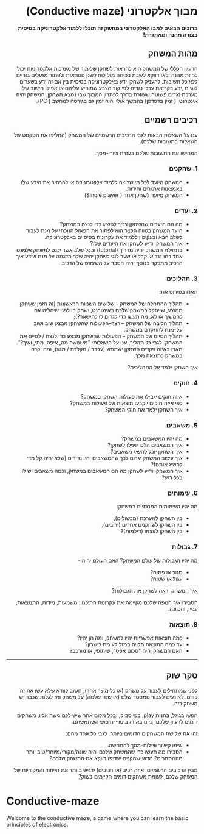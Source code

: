 <div dir='rtl' lang='he'>

# מבוך אלקטרוני (Conductive maze)

**ברוכים הבאים למבו האלקטרוני במחשק זה תוכלו ללמוד אלקטרוניקה בסיסית בצורה מהנה ומאתגרת!**

## מהות המשחק
הרעיון הכללי של המשחק הוא להראות לשחקן שלימוד של מערכות אלקטרוניות יכול להיות מהנה ולאו דווקא לשבת בכיתה מול לוח לשנן נוסחאות ולפתור מגעלים גנריים ללא כל חשיבות.
להעניק לשחקן ידע באלקטרוניקה בסיסית בין אם זה ידע בשערים לוגיים ,ידע בקריאת ערכי נגדים לפי קוד הצבע שמופיע עליהם או אפילו חישוב של מערכת נגדים פשוטה שעוזרת בדרך לפתרון המבוך שבו נמצא השחקן.
המשחק יהיה אינטרנטי ( זמין בדפדפן) בהמשך אולי יהיה זמין גם בגירסה למחשב ( PC).


## רכיבים רשמיים

ענו על השאלות הבאות לגבי הרכיבים הרשמיים של המשחק
(החליפו את הטקסט של השאלות בתשובות שלכם).

המחישו את התשובות שלכם בעזרת ציורי-מסך.

### 1. שחקנים

* המשחק מיועד לכל מי שרוצה ללמוד אלקטרוניקה או להרחיב את הידע שלו באמצעות אתגרים וחידות.
* המשחק מיועד לשחקן אחד ( Single player) 

### 2. יעדים

* מה הם היעדים שהשחקן צריך להשיג כדי לנצח במשחק?
* היעד המשחק בטווח הקצר הוא לפתור את הפאזל הנוכחי על מנת לעבור לשלב הבא ובעקיפין ללמוד את עקרונות בסיסיים באלקטרוניקה.
* איך המשחק יודיע לשחקן את היעדים שלו?
* בתחילת המשחק יהיה מדריך (tutorial) ובכל שלב אשר יכנס למשחק אלמנט אחד כמו נגד או קבל או שער לוגי לשחקן יהיה שלב הדגמה על מנת שידע איך הרכיב מתפקד
  בנוסף יהיה הסבר על השימוש של הרכיב.


### 3. תהליכים

תארו בפירוט את:

* תהליך ההתחלה של המשחק - שלושים השניות הראשונות (זה הזמן ששחקן ממוצע, שייתקל במשחק שלכם באינטרנט, ישחק בו לפני שיחליט אם להמשיך או לא. מה תעשו כדי לגרום לו להישאר?);
*	תהליך הליבה של המשחק – רצף-הפעולות שהשחקן מבצע שוב ושוב על-מנת להתקדם במשחק.
*	תהליך הסיום של המשחק – הפעולות שהשחקן מבצע כדי לנצח / לסיים את המשחק.
לגבי כל תהליך, ענו על השאלות: "מי עושה מה, איפה, מתי, ואיך?".  תארו באיזה פקדים השחקן ישתמש (עכבר / מקלדת / מגע), ומה יקרה במשחק כתוצאה מכך.

איך השחקן ילמד על התהליכים? 

### 4. חוקים

* איזה חוקים יגבילו את פעולות השחקן במשחק?
* לפי איזה חוקים ייקבעו תוצאות של פעולות במשחק?
* איך השחקן ילמד את חוקי המשחק?


### 5. משאבים

* מה יהיו המשאבים במשחק?
* איך המשאבים הללו יועילו לשחקן?
* איך השחקן יוכל להשיג משאבים?
* איך עיצוב המשחק יגרום לכך שהמשאבים יהיו נדירים (שלא יהיה קל מדי להשיג אותם)?
* איך המשחק יודיע לשחקן מה הם המשאבים במשחק, וכמה משאבים יש לו בכל רגע?

### 6. עימותים

מה יהיו העימותים המרכזיים במשחק:

* בין השחקן למערכת (מכשולים),
* בין השחקן לשחקנים אחרים (יריבים),
* בין השחקן לעצמו (דילמות)? 


### 7. גבולות

מה יהיו הגבולות של עולם המשחק? האם העולם יהיה - 
* סגור או פתוח?
*  עגול או שטוח? 

 איך המשחק יראה לשחקן את הגבולות? 
 
 הסבירו איך המפה שלכם מקיימת את עקרונות התיכנון: משמעות, ניידות, התמצאות, עניין, והכוונה.


### 8. תוצאות

* כמה תוצאות אפשריות יהיו למשחק, ומה הן יהיו? 
* עד כמה התוצאה תלויה במזל לעומת כישרון? 
* האם המשחק יהיה "סכום אפס", שיתופי, או מורכב?

---

## סקר שוק

לפני שמתחילים לעבוד על משחק (או כל מוצר אחר), חשוב לוודא שלא עשו את זה קודם. לא נעים לעבוד סמסטר שלם (או שנה שלמה) על משחק ואז לגלות שכבר יש משחק כזה. 

חפשו בגוגל, בחנות play, בפייסבוק, ובכל מקום אחר שיש לכם גישה אליו, משחקים דומים לרעיון שלכם. ציינו באיזה ביטויי-חיפוש השתמשתם.

זהו את שלושת המשחקים הדומים ביותר. לגבי כל אחד מהם:

* שימו קישור וצילום-מסך להמחשה.
* הסבירו מה תעשו כדי שהמשחק שלכם יהיה שונה/מקורי/מיוחד/טוב יותר מהמתחרים?  מדוע שחקנים יעדיפו דווקא את המשחק שלכם?

מבין הרכיבים הרשמיים, 
איזה רכיב (או רכיבים) ידגיש ביותר את הייחוד והמקוריות של המשחק שלכם, לעומת משחקים דומים הקיימים בשוק?


</div>


# Conductive-maze
Welcome to the conductive maze, a game where you can learn the basic principles of electronics.
